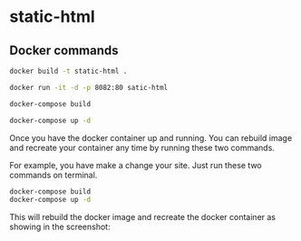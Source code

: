 # static-html

## Docker commands

```bash
docker build -t static-html .
```
```bash
docker run -it -d -p 8082:80 satic-html
```
```bash
docker-compose build
```
```bash
docker-compose up -d
```

Once you have the docker container up and running. You can rebuild image and recreate your container any time by running these two commands.

For example, you have make a change your site. Just run these two commands on terminal.
```bash
docker-compose build
docker-compose up -d
```
This will rebuild the docker image and recreate the docker container as showing in the screenshot: